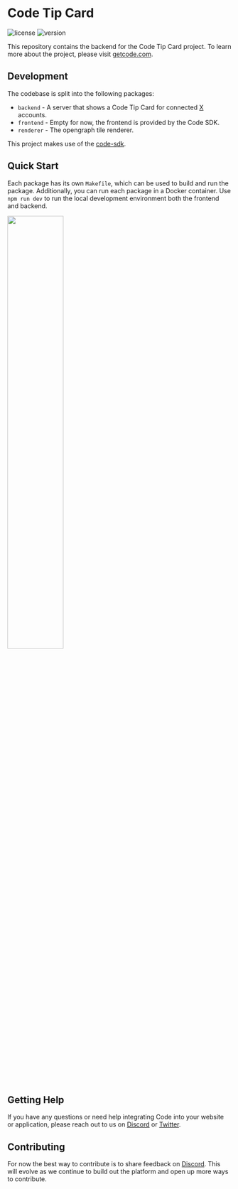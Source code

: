 # Code Tip Card
![license][license-image]
![version][version-image]

[version-image]: https://img.shields.io/badge/version-0.1.0-blue.svg?style=flat
[license-image]: https://img.shields.io/badge/license-MIT-blue.svg?style=flat

This repository contains the backend for the Code Tip Card project. To learn more about the project, please visit [getcode.com](https://getcode.com).

## Development
The codebase is split into the following packages:

* `backend` - A server that shows a Code Tip Card for connected [X](https://x.com) accounts.
* `frontend` - Empty for now, the frontend is provided by the Code SDK.
* `renderer` - The opengraph tile renderer.

This project makes use of the [code-sdk](https://github.com/code-wallet/code-sdk).

## Quick Start
Each package has its own `Makefile`, which can be used to build and run the package. Additionally, you can run each package in a Docker container. Use `npm run dev` to run the local development environment both the frontend and backend.

<img width="50%" src="https://github.com/code-payments/code-cash-links/assets/623790/574c90bb-1bf5-42a8-85a3-bd03e678b64c">


## Getting Help

If you have any questions or need help integrating Code into your website or application, please reach out to us on [Discord](https://discord.gg/T8Tpj8DBFp) or [Twitter](https://twitter.com/getcode).

##  Contributing

For now the best way to contribute is to share feedback on [Discord](https://discord.gg/T8Tpj8DBFp). This will evolve as we continue to build out the platform and open up more ways to contribute. 

